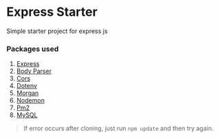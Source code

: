 # Express Starter

Simple starter project for express js

### Packages used

1. [Express](https://www.npmjs.com/package/express)
2. [Body Parser](https://www.npmjs.com/package/body-parser)
3. [Cors](https://www.npmjs.com/package/cors)
4. [Dotenv](https://www.npmjs.com/package/dotenv)
5. [Morgan](https://www.npmjs.com/package/morgan)
6. [Nodemon](https://www.npmjs.com/package/nodemon)
7. [Pm2](https://www.npmjs.com/package/pm2)
8. [MySQL](https://www.npmjs.com/package/mysql)

> If error occurs after cloning, just run `npm update` and then try again.
